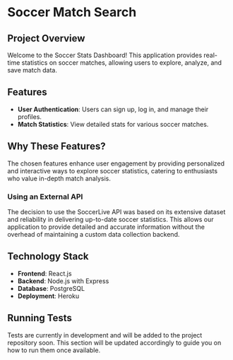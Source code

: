 <!-- # Soccer Match Search API

This is the API for the Soccer Match Search project.

## API Endpoint

You can access the API at the following link:

[API Link](http://localhost:3001)

## Database Schema

The database schema for this project is defined in the `schema.sql` file located in the root directory of this repository.

## Project Setup

 -->

# Soccer Match Search 

## Project Overview
Welcome to the Soccer Stats Dashboard! This application provides real-time statistics on soccer matches, allowing users to explore, analyze, and save match data. 

## Features
- **User Authentication**: Users can sign up, log in, and manage their profiles.
- **Match Statistics**: View detailed stats for various soccer matches.


## Why These Features?
The chosen features enhance user engagement by providing personalized and interactive ways to explore soccer statistics, catering to enthusiasts who value in-depth match analysis.

### Using an External API
The decision to use the SoccerLive API was based on its extensive dataset and reliability in delivering up-to-date soccer statistics. This allows our application to provide detailed and accurate information without the overhead of maintaining a custom data collection backend.


## Technology Stack
- **Frontend**: React.js
- **Backend**: Node.js with Express
- **Database**: PostgreSQL
- **Deployment**: Heroku

## Running Tests
Tests are currently in development and will be added to the project repository soon. This section will be updated accordingly to guide you on how to run them once available.

